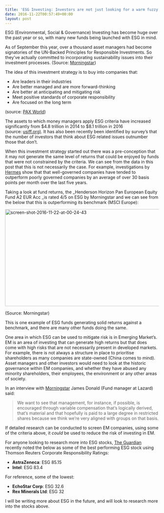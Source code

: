 ```yaml
---
title: 'ESG Investing: Investors are not just looking for a warm fuzzy feeling / OP'
date: 2016-11-22T00:57:49+00:00
layout: post
---
```

ESG (Environmental, Social & Governance) Investing has become huge over the past year or so, with many new funds being launched with ESG in mind.

As of September this year, over a thousand asset managers had become signatories of the UN-Backed Principles for Responsible Investments. So they&#8217;ve actually committed to incorporating sustainability issues into their investment processes. (Source: [Morningstar](http://www.morningstar.co.uk/uk/news/153731/top-equity-funds-for-sustainable-returns.aspx))

The idea of this investment strategy is to buy into companies that:

  * Are leaders in their industries
  * Are better managed and are more forward-thinking
  * Are better at anticipating and mitigating risk
  * Meet positive standards of corporate responsibility
  * Are focused on the long term

(source: [PAX World](http://paxworld.com/about/sustainable-investing/what-is-esg))

The assets to which money managers apply ESG criteria have increased significantly from $4.8 trillion in 2014 to $8.1 trillion in 2016 (source: [usiff.org)](http://www.ussif.org/sribasics). It has also been recently been identified by survey&#8217;s that the number of investors that think about ESG related issues outnumber those that don&#8217;t.

When this investment strategy started out there was a pre-conception that it may not generate the same level of returns that could be enjoyed by funds that were not constrained by the criteria. We can see from the data in this post that this is not necessarily the case. For example, investigations by [Hermes](https://www.hermes-investment.com/ukw/wp-content/uploads/sites/80/2015/11/esg-investing-does-it-just-make-you-feel-good-or-is-it-actually-good-for-your-portfolio.pdf) show that that well-governed companies have tended to outperform poorly governed companies by an average of over 30 basis points per month over the last five years.

Taking a look at fund returns, the _Henderson Horizon Pan European Equity Fund A2 EUR Acc _is rated 4/5 on ESG by Morningstar and we can see from the below that this is outperforming its benchmark (MSCI Europe):

<img loading="lazy" class="alignnone size-full wp-image-475" src="https://empiahanalysis.files.wordpress.com/2016/11/screen-shot-2016-11-22-at-00-24-43.png?resize=640%2C318" alt="screen-shot-2016-11-22-at-00-24-43" width="640" height="318" data-recalc-dims="1" /> 

(Source: Morningstar)

This is one example of ESG funds generating solid returns against a benchmark, and there are many other funds doing the same.

One area in which ESG can be used to mitigate risk is in Emerging Market&#8217;s. EM is an area of investing that can generate high returns but that does come with high risks that are not necessarily present in developed markets. For example, there is not always a structure in place to prioritise shareholders as many companies are state-owned (China comes to mind). Asset managers and other investors would need to look at the historic governance within EM companies, and whether they have abused any minority shareholders, their employees, the environment or any other areas of society.

In an interview with [Morningstar](http://www.morningstar.co.uk/uk/news/149717/can-esg-investing-mitigate-risk-in-emerging-markets.aspx) James Donald (Fund manager at Lazard) said:

> We want to see that management, for instance, if possible, is encouraged through variable compensation that&#8217;s logically derived, that&#8217;s material and that hopefully is paid to a large degree in restricted shares because we think we&#8217;re very aligned with groups on that basis.

If detailed research can be conducted to screen EM companies, using some of the criteria above, it _could_ be used to reduce the risk of investing in EM.

For anyone looking to research more into ESG stocks, [The Guardian](https://www.theguardian.com/sustainable-business/best-worst-esg-stocks-ratings-reuters-intel-astrazeneca-apple) recently noted the below as some of the best performing ESG stock using Thomson Reuters Corporate Responsibility Ratings:

  * **AstraZeneca**: ESG 85.15
  * **Intel**: ESG 83.4

For reference, some of the lowest:

  * **EchoStar Corp**: ESG 32.6
  * **Rex Minerals Ltd**: ESG 32

I will be writing more about ESG in the future, and will look to research more into the stocks above.